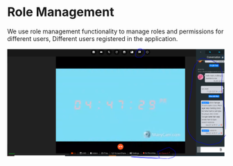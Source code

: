 # Role Management

We use role management functionality to manage roles and permissions for different users, Different users registered in the application.

![](../.gitbook/assets/image%20%28261%29.png)

